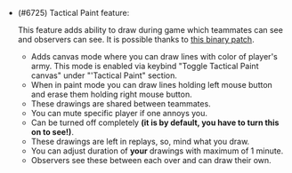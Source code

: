 - (#6725) Tactical Paint feature:

    This feature adds ability to draw during game which teammates can see and observers can see.
    It is possible thanks to [this binary patch](https://github.com/FAForever/FA-Binary-Patches/pull/110).

    - Adds canvas mode where you can draw lines with color of player's army. This mode is enabled via keybind "Toggle Tactical Paint canvas" under "'Tactical Paint" section.
    - When in paint mode you can draw lines holding left mouse button and erase them holding right mouse button.
    - These drawings are shared between teammates.
    - You can mute specific player if one annoys you.
    - Can be turned off completely **(it is by default, you have to turn this on to see!)**.
    - These drawings are left in replays, so, mind what you draw.
    - You can adjust duration of **your** drawings with maximum of 1 minute.
    - Observers see these between each over and can draw their own.
